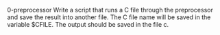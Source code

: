 0-preprocessor
	Write a script that runs a C file through the preprocessor and save the result into another file. The C file name will be saved in the variable $CFILE. The output should be saved in the file c.
